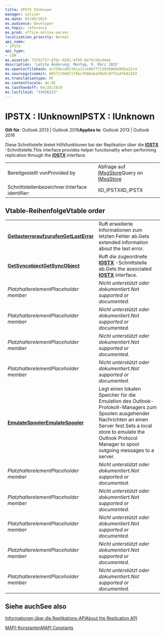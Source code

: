 ```yaml
---
title: IPSTX IUnknown
manager: soliver
ms.date: 03/09/2015
ms.audience: Developer
ms.topic: reference
ms.prod: office-online-server
localization_priority: Normal
api_name:
- IPSTX
api_type:
- COM
ms.assetid: 73752f57-6fbc-0201-bf95-0e75c56c04e6
description: 'Letzte Änderung: Montag, 9. März 2015'
ms.openlocfilehash: 4c758ecd0134ca11ced6f771303896bd885a22c4
ms.sourcegitcommit: 8657170d071f9bcf680aba50b9c07f2a4fb82283
ms.translationtype: MT
ms.contentlocale: de-DE
ms.lasthandoff: 04/28/2019
ms.locfileid: "33436223"
---
```

# <a name="ipstx--iunknown"></a><span data-ttu-id="69a0b-103">IPSTX : IUnknown</span><span class="sxs-lookup"><span data-stu-id="69a0b-103">IPSTX : IUnknown</span></span>

  
  
<span data-ttu-id="69a0b-104">**Gilt für**: Outlook 2013 | Outlook 2016</span><span class="sxs-lookup"><span data-stu-id="69a0b-104">**Applies to**: Outlook 2013 | Outlook 2016</span></span> 
  
<span data-ttu-id="69a0b-105">Diese Schnittstelle bietet Hilfsfunktionen bei der Replikation über die **[IOSTX](iostxiunknown.md)** -Schnittstelle.</span><span class="sxs-lookup"><span data-stu-id="69a0b-105">This interface provides helper functionality when performing replication through the **[IOSTX](iostxiunknown.md)** interface.</span></span> 
  
|||
|:-----|:-----|
|<span data-ttu-id="69a0b-106">Bereitgestellt von</span><span class="sxs-lookup"><span data-stu-id="69a0b-106">Provided by</span></span>  <br/> |<span data-ttu-id="69a0b-107">Abfrage auf [IMsgStore](imsgstoreimapiprop.md)</span><span class="sxs-lookup"><span data-stu-id="69a0b-107">Query on [IMsgStore](imsgstoreimapiprop.md)</span></span> <br/> |
|<span data-ttu-id="69a0b-108">Schnittstellenbezeichner:</span><span class="sxs-lookup"><span data-stu-id="69a0b-108">Interface identifier:</span></span>  <br/> |<span data-ttu-id="69a0b-109">IID_IPSTX</span><span class="sxs-lookup"><span data-stu-id="69a0b-109">IID_IPSTX</span></span>  <br/> |
   
## <a name="vtable-order"></a><span data-ttu-id="69a0b-110">Vtable-Reihenfolge</span><span class="sxs-lookup"><span data-stu-id="69a0b-110">Vtable order</span></span>

|||
|:-----|:-----|
|<span data-ttu-id="69a0b-111">**[Getlasterroraufzurufen](ipstx-getlasterror.md)**</span><span class="sxs-lookup"><span data-stu-id="69a0b-111">**[GetLastError](ipstx-getlasterror.md)**</span></span> <br/> |<span data-ttu-id="69a0b-112">Ruft erweiterte Informationen zum letzten Fehler ab.</span><span class="sxs-lookup"><span data-stu-id="69a0b-112">Gets extended information about the last error.</span></span>  <br/> |
|<span data-ttu-id="69a0b-113">**[GetSyncobject](ipstx-getsyncobject.md)**</span><span class="sxs-lookup"><span data-stu-id="69a0b-113">**[GetSyncObject](ipstx-getsyncobject.md)**</span></span> <br/> |<span data-ttu-id="69a0b-114">Ruft die zugeordnete **[IOSTX](iostxiunknown.md)** -Schnittstelle ab.</span><span class="sxs-lookup"><span data-stu-id="69a0b-114">Gets the associated **[IOSTX](iostxiunknown.md)** interface.</span></span>  <br/> |
| <span data-ttu-id="69a0b-115">*Platzhalterelement*</span><span class="sxs-lookup"><span data-stu-id="69a0b-115">*Placeholder member*</span></span>  <br/> | <span data-ttu-id="69a0b-116">*Nicht unterstützt oder dokumentiert.*</span><span class="sxs-lookup"><span data-stu-id="69a0b-116">*Not supported or documented.*</span></span>  <br/> |
| <span data-ttu-id="69a0b-117">*Platzhalterelement*</span><span class="sxs-lookup"><span data-stu-id="69a0b-117">*Placeholder member*</span></span>  <br/> | <span data-ttu-id="69a0b-118">*Nicht unterstützt oder dokumentiert.*</span><span class="sxs-lookup"><span data-stu-id="69a0b-118">*Not supported or documented.*</span></span>  <br/> |
| <span data-ttu-id="69a0b-119">*Platzhalterelement*</span><span class="sxs-lookup"><span data-stu-id="69a0b-119">*Placeholder member*</span></span>  <br/> | <span data-ttu-id="69a0b-120">*Nicht unterstützt oder dokumentiert.*</span><span class="sxs-lookup"><span data-stu-id="69a0b-120">*Not supported or documented.*</span></span>  <br/> |
| <span data-ttu-id="69a0b-121">*Platzhalterelement*</span><span class="sxs-lookup"><span data-stu-id="69a0b-121">*Placeholder member*</span></span>  <br/> | <span data-ttu-id="69a0b-122">*Nicht unterstützt oder dokumentiert.*</span><span class="sxs-lookup"><span data-stu-id="69a0b-122">*Not supported or documented.*</span></span>  <br/> |
|<span data-ttu-id="69a0b-123">**[EmulateSpooler](ipstx-emulatespooler.md)**</span><span class="sxs-lookup"><span data-stu-id="69a0b-123">**[EmulateSpooler](ipstx-emulatespooler.md)**</span></span> <br/> |<span data-ttu-id="69a0b-124">Legt einen lokalen Speicher für die Emulation des Outlook-Protokoll-Managers zum Spoolen ausgehender Nachrichten an einen Server fest.</span><span class="sxs-lookup"><span data-stu-id="69a0b-124">Sets a local store to emulate the Outlook Protocol Manager to spool outgoing messages to a server.</span></span>  <br/> |
| <span data-ttu-id="69a0b-125">*Platzhalterelement*</span><span class="sxs-lookup"><span data-stu-id="69a0b-125">*Placeholder member*</span></span>  <br/> | <span data-ttu-id="69a0b-126">*Nicht unterstützt oder dokumentiert.*</span><span class="sxs-lookup"><span data-stu-id="69a0b-126">*Not supported or documented.*</span></span>  <br/> |
| <span data-ttu-id="69a0b-127">*Platzhalterelement*</span><span class="sxs-lookup"><span data-stu-id="69a0b-127">*Placeholder member*</span></span>  <br/> | <span data-ttu-id="69a0b-128">*Nicht unterstützt oder dokumentiert.*</span><span class="sxs-lookup"><span data-stu-id="69a0b-128">*Not supported or documented.*</span></span>  <br/> |
| <span data-ttu-id="69a0b-129">*Platzhalterelement*</span><span class="sxs-lookup"><span data-stu-id="69a0b-129">*Placeholder member*</span></span>  <br/> | <span data-ttu-id="69a0b-130">*Nicht unterstützt oder dokumentiert.*</span><span class="sxs-lookup"><span data-stu-id="69a0b-130">*Not supported or documented.*</span></span>  <br/> |
| <span data-ttu-id="69a0b-131">*Platzhalterelement*</span><span class="sxs-lookup"><span data-stu-id="69a0b-131">*Placeholder member*</span></span>  <br/> | <span data-ttu-id="69a0b-132">*Nicht unterstützt oder dokumentiert.*</span><span class="sxs-lookup"><span data-stu-id="69a0b-132">*Not supported or documented.*</span></span>  <br/> |
| <span data-ttu-id="69a0b-133">*Platzhalterelement*</span><span class="sxs-lookup"><span data-stu-id="69a0b-133">*Placeholder member*</span></span>  <br/> | <span data-ttu-id="69a0b-134">*Nicht unterstützt oder dokumentiert.*</span><span class="sxs-lookup"><span data-stu-id="69a0b-134">*Not supported or documented.*</span></span>  <br/> |
   
## <a name="see-also"></a><span data-ttu-id="69a0b-135">Siehe auch</span><span class="sxs-lookup"><span data-stu-id="69a0b-135">See also</span></span>



[<span data-ttu-id="69a0b-136">Informationen über die Replikations-API</span><span class="sxs-lookup"><span data-stu-id="69a0b-136">About the Replication API</span></span>](about-the-replication-api.md)
  
[<span data-ttu-id="69a0b-137">MAPI-Konstanten</span><span class="sxs-lookup"><span data-stu-id="69a0b-137">MAPI Constants</span></span>](mapi-constants.md)

